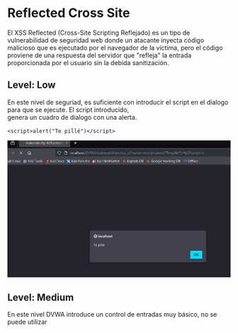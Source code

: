 # Reflected Cross Site
El XSS Reflected (Cross-Site Scripting Reflejado) es un tipo de vulnerabilidad de seguridad web donde un atacante inyecta código malicioso que es ejecutado por el navegador de la víctima, pero el código proviene de una respuesta del servidor que "refleja" la entrada proporcionada por el usuario sin la debida sanitización.

## Level: Low
En este nivel de seguriad, es suficiente con introducir el script en el dialogo para que se ejecute. El script introducido, \
genera un cuadro de dialogo con una alerta.
```
<script>alert("Te pillé")</script>
```
![Ejecuta script low](https://github.com/PPS11148274/apache_hardening/blob/main/DVWA/refleceted_cross_site/asset/ejecuta_script_low.png)
## Level: Medium

En este nivel DVWA introduce un control de entradas muy básico, no se puede utilizar <script> pero si que se puede utilizar <SCRIPT>. \
Esto es debido a que la función utilizada **str_replace()** para el filtrado es sensible a las mayúsculas/minúsculas, se introduce en el dialogo:
```
<SCRIPT>alert("Te pillé")</SCRIPT>
```
![Ejecuta script malicioso](https://github.com/PPS11148274/apache_hardening/blob/main/DVWA/refleceted_cross_site/asset/ejecuta_script.png)
## Mitigación
  - Sanitización y validación de entradas.
  - Codificación de salida (Output Encoding).
  - Cabeceras HTTP de seguridad.
  - Implementación de CSP (Content Security Policy).



